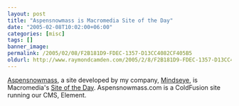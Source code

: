 ```yaml
---
layout: post
title: "Aspensnowmass is Macromedia Site of the Day"
date: "2005-02-08T10:02:00+06:00"
categories: [misc]
tags: []
banner_image: 
permalink: /2005/02/08/F2B181D9-FDEC-1357-D13CC4082CF405B5
oldurl: http://www.raymondcamden.com/2005/2/8/F2B181D9-FDEC-1357-D13CC4082CF405B5
---
```


<a href="http://www.aspensnowmass.com">Aspensnowmass</a>, a site developed by my company, <a href="http://www.mindseye.com">Mindseye</a>, is Macromedia's <a href="http://www.macromedia.com/cfusion/showcase/index.cfm">Site of the Day</a>. Aspensnowmass.com is a ColdFusion site running our CMS, Element.